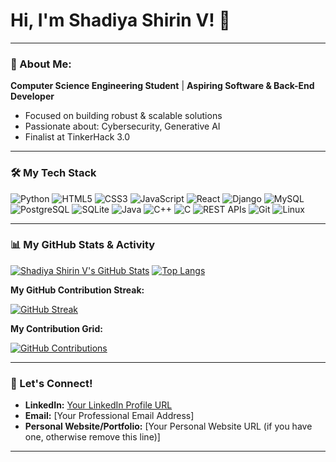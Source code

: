# Hi, I'm Shadiya Shirin V! 👋

---

### 🚀 About Me:

**Computer Science Engineering Student** | **Aspiring Software & Back-End Developer**

* Focused on building robust & scalable solutions
* Passionate about: Cybersecurity, Generative AI
* Finalist at TinkerHack 3.0

---

### 🛠️ My Tech Stack

![Python](https://img.shields.io/badge/Python-3776AB?style=for-the-badge&logo=python&logoColor=white)
![HTML5](https://img.shields.io/badge/HTML5-E34F26?style=for-the-badge&logo=html5&logoColor=white)
![CSS3](https://img.shields.io/badge/CSS3-1572B6?style=for-the-badge&logo=css3&logoColor=white)
![JavaScript](https://img.shields.io/badge/JavaScript-F7DF1E?style=for-the-badge&logo=javascript&logoColor=black)
![React](https://img.shields.io/badge/React-61DAFB?style=for-the-badge&logo=react&logoColor=black) ![Django](https://img.shields.io/badge/Django-092E20?style=for-the-badge&logo=django&logoColor=white)
![MySQL](https://img.shields.io/badge/MySQL-4479A1?style=for-the-badge&logo=mysql&logoColor=white)
![PostgreSQL](https://img.shields.io/badge/PostgreSQL-316192?style=for-the-badge&logo=postgresql&logoColor=white)
![SQLite](https://img.shields.io/badge/SQLite-07405E?style=for-the-badge&logo=sqlite&logoColor=white)
![Java](https://img.shields.io/badge/Java-007396?style=for-the-badge&logo=java&logoColor=white)
![C++](https://img.shields.io/badge/C%2B%2B-00599C?style=for-the-badge&logo=c%2B%2B&logoColor=white)
![C](https://img.shields.io/badge/C-00599C?style=for-the-badge&logo=c&logoColor=white)
![REST APIs](https://img.shields.io/badge/REST_APIs-000000?style=for-the-badge&logo=api&logoColor=white)
![Git](https://img.shields.io/badge/Git-F05032?style=for-the-badge&logo=git&logoColor=white)
![Linux](https://img.shields.io/badge/Linux-FCC624?style=for-the-badge&logo=linux&logoColor=black)

---

### 📊 My GitHub Stats & Activity

[![Shadiya Shirin V's GitHub Stats](https://github-readme-stats.vercel.app/api?username=ShadiyaShirin&show_icons=true&theme=radical&hide_border=true&include_all_commits=true)](https://github.com/anurag-rajori/github-readme-stats)
[![Top Langs](https://github-readme-stats.vercel.app/api/top-langs/?username=ShadiyaShirin&layout=compact&theme=radical&hide_border=true)](https://github.com/anurag-rajori/github-readme-stats)

**My GitHub Contribution Streak:**

[![GitHub Streak](https://streak-stats.demolab.com/?user=ShadiyaShirin&theme=radical&hide_border=true)](https://git.io/streak-stats)

**My Contribution Grid:**

[![GitHub Contributions](https://github-contributions-grid-readme.vercel.app/api?username=shadiyashirin&theme=dark)](https://github.com/shadiyashirin?tab=overview&from=2024-01-01&to=2024-12-31)

---

### 🤝 Let's Connect!

* **LinkedIn:** [Your LinkedIn Profile URL](https://www.linkedin.com/in/shadiya-shirin-v/)
* **Email:** [Your Professional Email Address]
* **Personal Website/Portfolio:** [Your Personal Website URL (if you have one, otherwise remove this line)]

---
